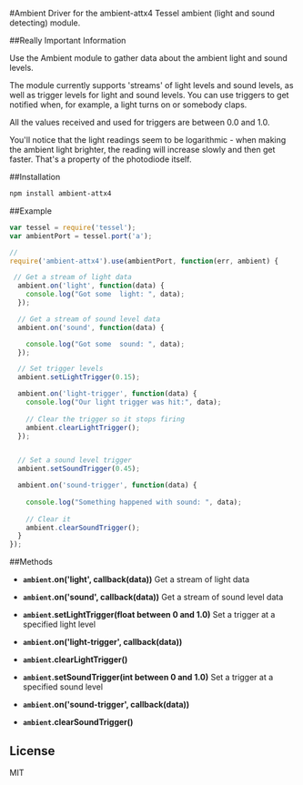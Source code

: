 #Ambient
Driver for the ambient-attx4 Tessel ambient (light and sound detecting) module.

##Really Important Information

Use the Ambient module to gather data about the ambient light and sound levels. 

The module currently supports 'streams' of light levels and sound levels, as well as trigger levels for light and sound levels. You can use triggers to get notified when, for example, a light turns on or somebody claps. 

All the values received and used for triggers are between 0.0 and 1.0.

You'll notice that the light readings seem to be logarithmic - when making the ambient light brighter, the reading will increase slowly and then get faster. That's a property of the photodiode itself.

##Installation
```sh
npm install ambient-attx4
```

##Example
```js
var tessel = require('tessel');
var ambientPort = tessel.port('a');

// 
require('ambient-attx4').use(ambientPort, function(err, ambient) {

 // Get a stream of light data
  ambient.on('light', function(data) {
    console.log("Got some  light: ", data);
  });

  // Get a stream of sound level data
  ambient.on('sound', function(data) {

    console.log("Got some  sound: ", data);
  });

  // Set trigger levels
  ambient.setLightTrigger(0.15);

  ambient.on('light-trigger', function(data) {
    console.log("Our light trigger was hit:", data); 
    
    // Clear the trigger so it stops firing
    ambient.clearLightTrigger();
  });


  // Set a sound level trigger
  ambient.setSoundTrigger(0.45);

  ambient.on('sound-trigger', function(data) {
    
    console.log("Something happened with sound: ", data);
    
    // Clear it
    ambient.clearSoundTrigger();
  }
});
```

##Methods

*  **`ambient`.on('light', callback(data))**
Get a stream of light data

*  **`ambient`.on('sound', callback(data))**
Get a stream of sound level data

*  **`ambient`.setLightTrigger(float between 0 and 1.0)** Set a trigger at a specified light level

 *  **`ambient`.on('light-trigger', callback(data))**

 *  **`ambient`.clearLightTrigger()**

*  **`ambient`.setSoundTrigger(int between 0 and 1.0)** Set a trigger at a specified sound level

 *  **`ambient`.on('sound-trigger', callback(data))**

 *  **`ambient`.clearSoundTrigger()**

## License

MIT
